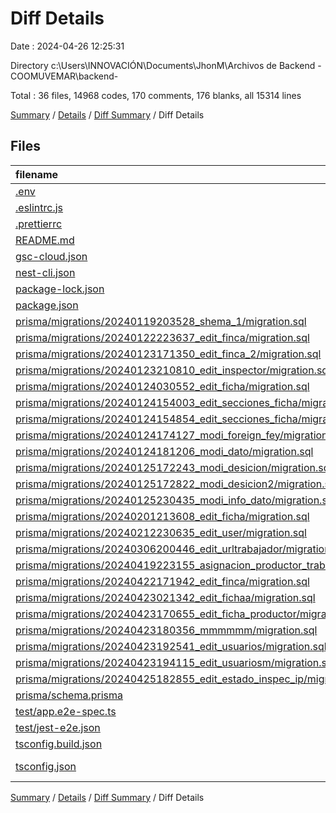 # Diff Details

Date : 2024-04-26 12:25:31

Directory c:\\Users\\INNOVACIÓN\\Documents\\JhonM\\Archivos de Backend - COOMUVEMAR\\backend-

Total : 36 files,  14968 codes, 170 comments, 176 blanks, all 15314 lines

[Summary](results.md) / [Details](details.md) / [Diff Summary](diff.md) / Diff Details

## Files
| filename | language | code | comment | blank | total |
| :--- | :--- | ---: | ---: | ---: | ---: |
| [.env](/.env) | Properties | 2 | 4 | 2 | 8 |
| [.eslintrc.js](/.eslintrc.js) | JavaScript | 25 | 0 | 1 | 26 |
| [.prettierrc](/.prettierrc) | JSON | 4 | 0 | 0 | 4 |
| [README.md](/README.md) | Markdown | 51 | 2 | 21 | 74 |
| [gsc-cloud.json](/gsc-cloud.json) | JSON | 13 | 0 | 0 | 13 |
| [nest-cli.json](/nest-cli.json) | JSON | 8 | 0 | 1 | 9 |
| [package-lock.json](/package-lock.json) | JSON | 14,380 | 0 | 1 | 14,381 |
| [package.json](/package.json) | JSON | 92 | 0 | 1 | 93 |
| [prisma/migrations/20240119203528_shema_1/migration.sql](/prisma/migrations/20240119203528_shema_1/migration.sql) | SQL | 106 | 28 | 39 | 173 |
| [prisma/migrations/20240122223637_edit_finca/migration.sql](/prisma/migrations/20240122223637_edit_finca/migration.sql) | SQL | 2 | 1 | 1 | 4 |
| [prisma/migrations/20240123171350_edit_finca_2/migration.sql](/prisma/migrations/20240123171350_edit_finca_2/migration.sql) | SQL | 1 | 1 | 1 | 3 |
| [prisma/migrations/20240123210810_edit_inspector/migration.sql](/prisma/migrations/20240123210810_edit_inspector/migration.sql) | SQL | 2 | 7 | 1 | 10 |
| [prisma/migrations/20240124030552_edit_ficha/migration.sql](/prisma/migrations/20240124030552_edit_ficha/migration.sql) | SQL | 1 | 1 | 1 | 3 |
| [prisma/migrations/20240124154003_edit_secciones_ficha/migration.sql](/prisma/migrations/20240124154003_edit_secciones_ficha/migration.sql) | SQL | 0 | 0 | 1 | 1 |
| [prisma/migrations/20240124154854_edit_secciones_ficha/migration.sql](/prisma/migrations/20240124154854_edit_secciones_ficha/migration.sql) | SQL | 1 | 1 | 1 | 3 |
| [prisma/migrations/20240124174127_modi_foreign_fey/migration.sql](/prisma/migrations/20240124174127_modi_foreign_fey/migration.sql) | SQL | 2 | 2 | 2 | 6 |
| [prisma/migrations/20240124181206_modi_dato/migration.sql](/prisma/migrations/20240124181206_modi_dato/migration.sql) | SQL | 4 | 4 | 4 | 12 |
| [prisma/migrations/20240125172243_modi_desicion/migration.sql](/prisma/migrations/20240125172243_modi_desicion/migration.sql) | SQL | 7 | 15 | 6 | 28 |
| [prisma/migrations/20240125172822_modi_desicion2/migration.sql](/prisma/migrations/20240125172822_modi_desicion2/migration.sql) | SQL | 2 | 8 | 1 | 11 |
| [prisma/migrations/20240125230435_modi_info_dato/migration.sql](/prisma/migrations/20240125230435_modi_info_dato/migration.sql) | SQL | 2 | 8 | 2 | 12 |
| [prisma/migrations/20240201213608_edit_ficha/migration.sql](/prisma/migrations/20240201213608_edit_ficha/migration.sql) | SQL | 3 | 8 | 1 | 12 |
| [prisma/migrations/20240212230635_edit_user/migration.sql](/prisma/migrations/20240212230635_edit_user/migration.sql) | SQL | 55 | 41 | 28 | 124 |
| [prisma/migrations/20240306200446_edit_urltrabajador/migration.sql](/prisma/migrations/20240306200446_edit_urltrabajador/migration.sql) | SQL | 1 | 1 | 1 | 3 |
| [prisma/migrations/20240419223155_asignacion_productor_trabajador/migration.sql](/prisma/migrations/20240419223155_asignacion_productor_trabajador/migration.sql) | SQL | 11 | 3 | 4 | 18 |
| [prisma/migrations/20240422171942_edit_finca/migration.sql](/prisma/migrations/20240422171942_edit_finca/migration.sql) | SQL | 1 | 1 | 1 | 3 |
| [prisma/migrations/20240423021342_edit_fichaa/migration.sql](/prisma/migrations/20240423021342_edit_fichaa/migration.sql) | SQL | 1 | 1 | 1 | 3 |
| [prisma/migrations/20240423170655_edit_ficha_productor/migration.sql](/prisma/migrations/20240423170655_edit_ficha_productor/migration.sql) | SQL | 3 | 9 | 3 | 15 |
| [prisma/migrations/20240423180356_mmmmmm/migration.sql](/prisma/migrations/20240423180356_mmmmmm/migration.sql) | SQL | 5 | 13 | 3 | 21 |
| [prisma/migrations/20240423192541_edit_usuarios/migration.sql](/prisma/migrations/20240423192541_edit_usuarios/migration.sql) | SQL | 1 | 1 | 1 | 3 |
| [prisma/migrations/20240423194115_edit_usuariosm/migration.sql](/prisma/migrations/20240423194115_edit_usuariosm/migration.sql) | SQL | 1 | 7 | 1 | 9 |
| [prisma/migrations/20240425182855_edit_estado_inspec_ip/migration.sql](/prisma/migrations/20240425182855_edit_estado_inspec_ip/migration.sql) | SQL | 1 | 1 | 1 | 3 |
| [prisma/schema.prisma](/prisma/schema.prisma) | Prisma | 126 | 2 | 36 | 164 |
| [test/app.e2e-spec.ts](/test/app.e2e-spec.ts) | TypeScript | 20 | 0 | 5 | 25 |
| [test/jest-e2e.json](/test/jest-e2e.json) | JSON | 9 | 0 | 1 | 10 |
| [tsconfig.build.json](/tsconfig.build.json) | JSON | 4 | 0 | 1 | 5 |
| [tsconfig.json](/tsconfig.json) | JSON with Comments | 21 | 0 | 1 | 22 |

[Summary](results.md) / [Details](details.md) / [Diff Summary](diff.md) / Diff Details